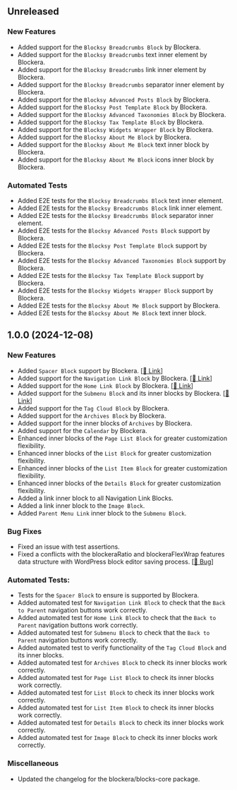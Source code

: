 ## Unreleased

### New Features
- Added support for the `Blocksy Breadcrumbs Block` by Blockera.
- Added support for the `Blocksy Breadcrumbs` text inner element by Blockera.
- Added support for the `Blocksy Breadcrumbs` link inner element by Blockera.
- Added support for the `Blocksy Breadcrumbs` separator inner element by Blockera.
- Added support for the `Blocksy Advanced Posts Block` by Blockera.
- Added support for the `Blocksy Post Template Block` by Blockera.
- Added support for the `Blocksy Advanced Taxonomies Block` by Blockera.
- Added support for the `Blocksy Tax Template Block` by Blockera.
- Added support for the `Blocksy Widgets Wrapper Block` by Blockera.
- Added support for the `Blocksy About Me Block` by Blockera.
- Added support for the `Blocksy About Me Block` text inner block by Blockera.
- Added support for the `Blocksy About Me Block` icons inner block by Blockera.


### Automated Tests
- Added E2E tests for the `Blocksy Breadcrumbs Block` text inner element.
- Added E2E tests for the `Blocksy Breadcrumbs Block` link inner element.
- Added E2E tests for the `Blocksy Breadcrumbs Block` separator inner element.
- Added E2E tests for the `Blocksy Advanced Posts Block` support by Blockera.
- Added E2E tests for the `Blocksy Post Template Block` support by Blockera.
- Added E2E tests for the `Blocksy Advanced Taxonomies Block` support by Blockera.
- Added E2E tests for the `Blocksy Tax Template Block` support by Blockera.
- Added E2E tests for the `Blocksy Widgets Wrapper Block` support by Blockera.
- Added E2E tests for the `Blocksy About Me Block` support by Blockera.
- Added E2E tests for the `Blocksy About Me Block` text inner block.


## 1.0.0 (2024-12-08)

### New Features
- Added `Spacer Block` support by Blockera. [[🔗 Link](https://community.blockera.ai/feature-request-1rsjg2ck/post/spacer-block-support-pritFhuc8gbsXko)]
- Added support for the `Navigation Link Block` by Blockera. [[🔗 Link](https://community.blockera.ai/feature-request-1rsjg2ck/post/supporting-blocks-inside-navigation-block-MIcY979kIVCxkvU)]
- Added support for the `Home Link Block` by Blockera. [[🔗 Link](https://community.blockera.ai/feature-request-1rsjg2ck/post/supporting-blocks-inside-navigation-block-MIcY979kIVCxkvU)]
- Added support for the `Submenu Block` and its inner blocks by Blockera. [[🔗 Link](https://community.blockera.ai/feature-request-1rsjg2ck/post/supporting-blocks-inside-navigation-block-MIcY979kIVCxkvU)]
- Added support for the `Tag Cloud Block` by Blockera.
- Added support for the `Archives Block` by Blockera.
- Added support for the inner blocks of `Archives` by Blockera.
- Added support for the `Calendar` by Blockera.
- Enhanced inner blocks of the `Page List Block` for greater customization flexibility.
- Enhanced inner blocks of the `List Block` for greater customization flexibility.
- Enhanced inner blocks of the `List Item Block` for greater customization flexibility.
- Enhanced inner blocks of the `Details Block` for greater customization flexibility.
- Added a link inner block to all Navigation Link Blocks.
- Added a link inner block to the `Image Block`.
- Added `Parent Menu Link` inner block to the `Submenu Block`.

### Bug Fixes
- Fixed an issue with test assertions.
- Fixed a conflicts with the blockeraRatio and blockeraFlexWrap features data structure with WordPress block editor saving process. [[🔗 Bug](https://community.blockera.ai/bugs-mdhyb8nc/post/bug-in-navigation-block-WQZsA8IAhFcPNxR)]

### Automated Tests:
- Tests for the `Spacer Block` to ensure is supported by Blockera.
- Added automated test for `Navigation Link Block` to check that the `Back to Parent` navigation buttons work correctly.
- Added automated test for `Home Link Block` to check that the `Back to Parent` navigation buttons work correctly.
- Added automated test for `Submenu Block` to check that the `Back to Parent` navigation buttons work correctly.
- Added automated test to verify functionality of the `Tag Cloud Block` and its inner blocks.
- Added automated test for `Archives Block` to check its inner blocks work correctly.
- Added automated test for `Page List Block` to check its inner blocks work correctly.
- Added automated test for `List Block` to check its inner blocks work correctly.
- Added automated test for `List Item Block` to check its inner blocks work correctly.
- Added automated test for `Details Block` to check its inner blocks work correctly.
- Added automated test for `Image Block` to check its inner blocks work correctly.

### Miscellaneous

- Updated the changelog for the blockera/blocks-core package.
